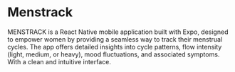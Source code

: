 # Menstrack
MENSTRACK is a React Native mobile application built with Expo, designed to empower women by providing a seamless way to track their menstrual cycles. The app offers detailed insights into cycle patterns, flow intensity (light, medium, or heavy), mood fluctuations, and associated symptoms. With a clean and intuitive interface.
